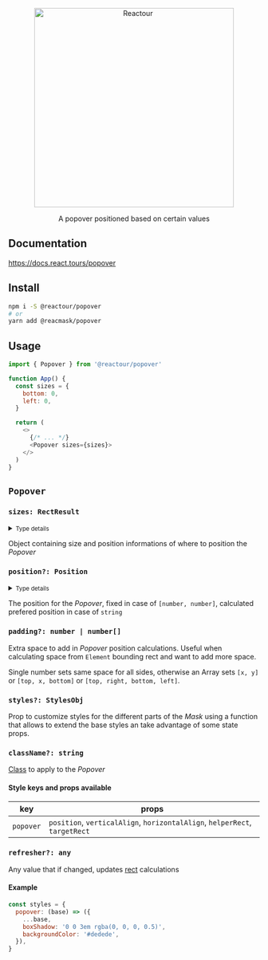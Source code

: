 <p align="center">
  <img alt="Reactour" title="Reactour" src="https://raw.githubusercontent.com/elrumordelaluz/reactour/main/packages/popover/logo.svg" width="400">
</p>
<p align="center">
  A popover positioned based on certain values
</p>

## Documentation

https://docs.react.tours/popover

## Install

```zsh
npm i -S @reactour/popover
# or
yarn add @reacmask/popover
```

## Usage

```js
import { Popover } from '@reactour/popover'

function App() {
  const sizes = {
    bottom: 0,
    left: 0,
  }

  return (
    <>
      {/* ... */}
      <Popover sizes={sizes}>
    </>
  )
}
```

## `Popover`

### `sizes: RectResult`

<details>
  <summary><small>Type details</small></summary>

```ts
type RectResult = {
  width?: number
  height?: number
  top?: number
  left?: number
  bottom?: number
  right?: number
}
```

</details>

Object containing size and position informations of where to position the _Popover_

### `position?: Position`

<details>
  <summary><small>Type details</small></summary>

```ts
type Position =
  | 'top'
  | 'right'
  | 'bottom'
  | 'left'
  | 'center'
  | [number, number]
  | ((postionsProps: PositionProps, prevRect: RectResult) => Position)

type PositionProps = {
  bottom: number
  height: number
  left: number
  right: number
  top: number
  width: number
  windowWidth: number
  windowHeight: number
}
```

</details>

The position for the _Popover_, fixed in case of `[number, number]`, calculated prefered position in case of `string`

### `padding?: number | number[]`

Extra space to add in _Popover_ position calculations. Useful when calculating space from `Element` bounding rect and want to add more space.

Single number sets same space for all sides, otherwise an Array sets `[x, y]` or `[top, x, bottom]` or `[top, right, bottom, left]`.

### `styles?: StylesObj`

Prop to customize styles for the different parts of the _Mask_ using a function that allows to extend the base styles an take advantage of some state props.

### `className?: string`

[Class](https://developer.mozilla.org/en-US/docs/Web/HTML/Global_attributes/class) to apply to the _Popover_

#### Style keys and props available

| key       | props                                                                      |
| --------- | -------------------------------------------------------------------------- |
| `popover` | `position`, `verticalAlign`, `horizontalAlign`, `helperRect`, `targetRect` |

### `refresher?: any`

Any value that if changed, updates [rect](https://github.com/elrumordelaluz/reactour/tree/main/packages/utils#refresher-any) calculations

#### Example

```js
const styles = {
  popover: (base) => ({
    ...base,
    boxShadow: '0 0 3em rgba(0, 0, 0, 0.5)',
    backgroundColor: '#dedede',
  }),
}
```
